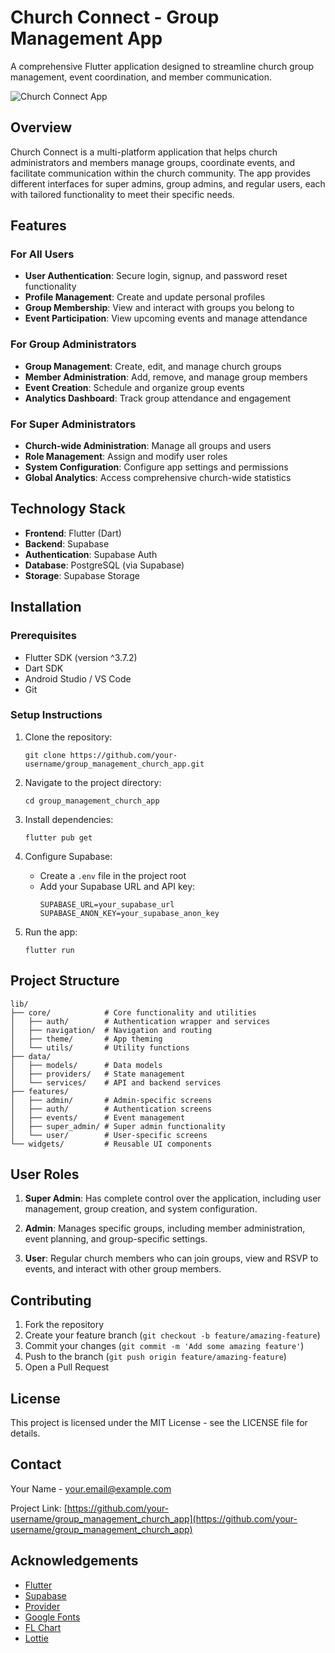 # Church Connect - Group Management App

A comprehensive Flutter application designed to streamline church group management, event coordination, and member communication.

![Church Connect App](assets/images/app_logo.png)

## Overview

Church Connect is a multi-platform application that helps church administrators and members manage groups, coordinate events, and facilitate communication within the church community. The app provides different interfaces for super admins, group admins, and regular users, each with tailored functionality to meet their specific needs.

## Features

### For All Users
- **User Authentication**: Secure login, signup, and password reset functionality
- **Profile Management**: Create and update personal profiles
- **Group Membership**: View and interact with groups you belong to
- **Event Participation**: View upcoming events and manage attendance

### For Group Administrators
- **Group Management**: Create, edit, and manage church groups
- **Member Administration**: Add, remove, and manage group members
- **Event Creation**: Schedule and organize group events
- **Analytics Dashboard**: Track group attendance and engagement

### For Super Administrators
- **Church-wide Administration**: Manage all groups and users
- **Role Management**: Assign and modify user roles
- **System Configuration**: Configure app settings and permissions
- **Global Analytics**: Access comprehensive church-wide statistics

## Technology Stack

- **Frontend**: Flutter (Dart)
- **Backend**: Supabase
- **Authentication**: Supabase Auth
- **Database**: PostgreSQL (via Supabase)
- **Storage**: Supabase Storage

## Installation

### Prerequisites
- Flutter SDK (version ^3.7.2)
- Dart SDK
- Android Studio / VS Code
- Git

### Setup Instructions

1. Clone the repository:
   ```
   git clone https://github.com/your-username/group_management_church_app.git
   ```

2. Navigate to the project directory:
   ```
   cd group_management_church_app
   ```

3. Install dependencies:
   ```
   flutter pub get
   ```

4. Configure Supabase:
   - Create a `.env` file in the project root
   - Add your Supabase URL and API key:
     ```
     SUPABASE_URL=your_supabase_url
     SUPABASE_ANON_KEY=your_supabase_anon_key
     ```

5. Run the app:
   ```
   flutter run
   ```

## Project Structure

```
lib/
├── core/            # Core functionality and utilities
│   ├── auth/        # Authentication wrapper and services
│   ├── navigation/  # Navigation and routing
│   ├── theme/       # App theming
│   └── utils/       # Utility functions
├── data/
│   ├── models/      # Data models
│   ├── providers/   # State management
│   └── services/    # API and backend services
├── features/
│   ├── admin/       # Admin-specific screens
│   ├── auth/        # Authentication screens
│   ├── events/      # Event management
│   ├── super_admin/ # Super admin functionality
│   └── user/        # User-specific screens
└── widgets/         # Reusable UI components
```

## User Roles

1. **Super Admin**: Has complete control over the application, including user management, group creation, and system configuration.

2. **Admin**: Manages specific groups, including member administration, event planning, and group-specific settings.

3. **User**: Regular church members who can join groups, view and RSVP to events, and interact with other group members.

## Contributing

1. Fork the repository
2. Create your feature branch (`git checkout -b feature/amazing-feature`)
3. Commit your changes (`git commit -m 'Add some amazing feature'`)
4. Push to the branch (`git push origin feature/amazing-feature`)
5. Open a Pull Request

## License

This project is licensed under the MIT License - see the LICENSE file for details.

## Contact

Your Name - your.email@example.com

Project Link: [https://github.com/your-username/group_management_church_app](https://github.com/your-username/group_management_church_app)

## Acknowledgements

- [Flutter](https://flutter.dev/)
- [Supabase](https://supabase.io/)
- [Provider](https://pub.dev/packages/provider)
- [Google Fonts](https://pub.dev/packages/google_fonts)
- [FL Chart](https://pub.dev/packages/fl_chart)
- [Lottie](https://pub.dev/packages/lottie)

